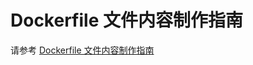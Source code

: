 # Dockerfile 文件内容制作指南
请参考 [Dockerfile 文件内容制作指南](../../PWN%EF%BC%88%E4%BA%8C%E8%BF%9B%E5%88%B6%E5%AE%89%E5%85%A8%EF%BC%89/%E4%B8%8A%E4%BC%A0%E5%86%85%E5%AE%B9%E6%A0%87%E5%87%86/Dockerfile%20%E6%96%87%E4%BB%B6%E5%86%85%E5%AE%B9%E5%88%B6%E4%BD%9C%E6%8C%87%E5%8D%97.md)